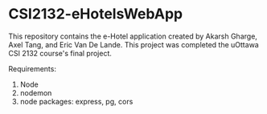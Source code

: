 # CSI2132-eHotelsWebApp
This repository contains the e-Hotel application created by Akarsh Gharge, Axel Tang, and Eric Van De Lande. This project was completed the uOttawa CSI 2132 course's final project.


Requirements:
1. Node
2. nodemon
3. node packages: express, pg, cors